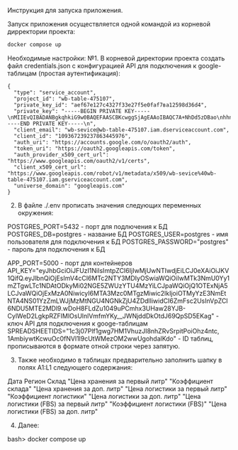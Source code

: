 Инструкция для запуска приложения.

Запуск приложения осуществляется одной командой из корневой дирректории проекта:
```bash
docker compose up
```
Необходимые настройки:
№1. В корневой директории проекта создать файл credentials.json с конфигурацией
API для подключения к google-таблицам (простая аутентификация):
```
{
  "type": "service_account",
  "project_id": "wb-table-475107",
  "private_key_id": "aef67e127c4327f33e27f5e0faf7вa12598d36d4",
  "private_key": "-----BEGIN PRIVATE KEY-----\nMIIEvQIBADANBgkqhkiG9w0BAQEFAASCBKcwggSjAgEAAoIBAQC7A+NhDd5zDBao\nhhnGuGskGkIa2TzYULQvEYxE4IZtLaykn5xknTKLNO8Ci41BLCDSyCUBSZNtm8NS\n2ZohUxyFqWm4HmD4sDJV2vsX8/+gIKJK41Y0nNGBHqJsSkk6GZfKmjw0pFHPxj3y\ny1cIKR8RFOBQ1e35tbF27fnYCj9psVapi5g6javzEbLG9OU+kd+auLA0hF25VWbV\n0u7dunkqfb6gn+TC6lm3ZH/yMdr+Q5poQeOWNYfFdiu2qQRejT19MZpnd+ZBa5Zd\nMввввeVELIaHYQuicJHo7f+E+zczFKzZDQt/EMySTkhOgHqSfIBHPL96bNi0FHbX\nWBqNbYmtAgMBAAECggEAB9UlsKVs49hQRKD6iGT7RnOmbCByw26R4Ad19AE2sBuX\nHP1QXAhsxawjDIdoFErdrxD8jR1rRCPKHk4Ifg0l5yqNcngsleMvSy2U5vpsV4+2\nVw5GyIT+40+zUXdvsglrXuwZycH4vovY1rKR2RYme8fU40h/zehrCoZKDgnT1msp\neSuhrmKztIW5RzuWJtbRrLKDVcxUI0PfGenPHLTvlOy4ZEFygUArhiPFXIVgzbDz\n1FSGHhPW0RymrN4H38enZZ5SLKkuE4M5gAIZ0FtvSr+bvgvLJvrmHdCabKb0XG5K\nQaE4y1ABjeh99rLNPjH4d0UdkYrjO8jAsG9XWfyHQwKBgQDpRsnwjbLB8wcoFaZc\nNDCeMGGrYAV0kpIL3VaVzMB5M3sXKTIbZhKJeKC+xcp3w2yb1QJvTFgI94l2JM3B\nkcJPzwPCxYzqEF0R355KaM9DIV34bGSb13BZrMRw+M3JkK853DMGGEuvC68M4ToQ\nokwISfUyP7HoM3R3eLC2nPnr0wKBgQDNO3tMrU0gIsIjozh9GAfT23RJLj/Ginqy\nrSqJHMkp5qkeyYibfQThzAUSZYXHFI+wx8kymqs4HPx5vOEtJheniM4/kFHZ4gBL\nFD3A6DhaJgSucFY3ys8+9hlWWLC288W+mlleGCZTnNiaTrCqOuAmy1frXelEWSTD\nrW4JPQzEfwKBgHTB650tLwWIQFK901BfBt6GVLxUCSb5nYO2uvmrS8LeE4PaKKwy\nAKEx8TLLCLW86IVurhNK4N1MGE87yIhUDi+n67f27LrSieLCTBXuM57j+oa2qfye\nbitUH9ZzkXyLoEiTgC5Sxr7MWEdYC5n7wZZ8fe8yljckWezaSYh9NVHlAoGBAJPL\n7jN96jjmTyES/i84CwsK02eQIuV7/HiINEWhsUy3i7tcL0Cqe8WQA2cILZr8t637\ncm067WrvlPKmjxLQh+BiqQUljYx3MPbgkMhHc62YC28D/1MWfsE8wWppXHmkfBeT\nWCBnC9LS9TnKyXcOBzZo4dviOYa7G7q/PqrwiC1JAoGALdbHtbInOtRTJHqFU9TK\nA8C7Qf93tAEMJ2MAoh8bO55/aTC+T6B7woZFyz9fmZz4T8Re10+TrT6ytnYpDRVN\nfw4dNSpQhCp8ckplS0x8tntSUw48NVbBAuf/i6y6Ec29ar2GTk3OCwQyxWjsViAi\nO53V7V0zoRvGdfbZigTTDBI=\n-----END PRIVATE KEY-----\n",
  "client_email": "wb-sevice@wb-table-475107.iam.dserviceaccount.com",
  "client_id": "109367239237863445976",
  "auth_uri": "https://accounts.google.com/o/oauth2/auth",
  "token_uri": "https://oauth2.googleapis.com/token",
  "auth_provider_x509_cert_url": "https://www.googleapis.com/oauth2/v1/certs",
  "client_x509_cert_url": "https://www.googleapis.com/robot/v1/metadata/x509/wb-sevice%40wb-table-475107.iam.gserviceaccount.com",
  "universe_domain": "googleapis.com"
}
```
2. В файле ./.env прописать значения следующих переменных окружения:

POSTGRES_PORT=5432 - порт для подлючения к БД
POSTGRES_DB=postgres - название БД
POSTGRES_USER=postgres - имя пользователя для подключения к БД
POSTGRES_PASSWORD="postgres" - пароль для подключения к БД

APP_PORT=5000 - порт для контейнеров
API_KEY="eyJhbGciOiJFUzI1NiIsImtpZCI6IjIwMjUwNTIwdjEiLCJ0eXAiOiJKV1QifQ.eyJlbnQiOjEsImV4cCI6MTc2NTY3MDIyOSwiaWQiOiIwMTk3NmU0Yy1mZTgwLTc1NDAtODkyMi02NGE5ZWUzYTU4MzYiLCJpaWQiOjQ1OTExNjA5LCJvaWQiOjExMzA0NiwicyI6MTA3Mzc0MTgzMiwic2lkIjoiOTMyYzE3NmEtNTA4NS01YzZmLWJjMzMtNGU4NGNkZjU4ZDdlIiwidCI6ZmFsc2UsInVpZCI6NDU5MTE2MDl9.wDoH8FLdZu1049uPCmhx3UHaw28YJB-CylWeD2LgkpRZFIMlOsUlnlVmfmYKy__JWNjddDkOtdJ69QpSD5EKag" - ключ API для подключения к googe-таблицам
SPREADSHEETIDS="1c3j07Plf1gwg7HM1VhuzJI8nhZRvSrpitPoiOhz4ntc, 1AmbiywtKcwuOc0fNVl1l9cUtWMezOM2wwUgohdalKdo" - ID таблиц, прописываются в формате отной строки через запятую.

3. Также необходимо в таблицах предварительно заполнить шапку в полях A1:L1 следующего содержания:

Дата	Регион	Склад	"Цена хранения за первый литр"	"Коэффициент cклада"	"Цена хранения за доп. литр"	"Цена логистики за первый литр"	"Коэффициент логистики"	"Цена логистики за доп. литр"	"Цена логистики (FBS) за первый литр"	"Коэффициент логистики (FBS)"	"Цена логистики (FBS) за доп. литр"

4. Далее:

bash> docker compose up


